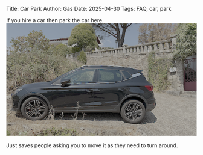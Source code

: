 Title: Car Park
Author: Gas
Date: 2025-04-30
Tags: FAQ, car, park

If you hire a car then park the car here.
![car-park](./assets/car-park.png)

Just saves people asking you to move it as they need to turn around. 

